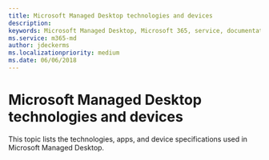 ```yaml
---
title: Microsoft Managed Desktop technologies and devices
description:  
keywords: Microsoft Managed Desktop, Microsoft 365, service, documentation
ms.service: m365-md
author: jdeckerms
ms.localizationpriority: medium
ms.date: 06/06/2018
---
```


# Microsoft Managed Desktop technologies and devices

This topic lists the technologies, apps, and device specifications used in Microsoft Managed Desktop.